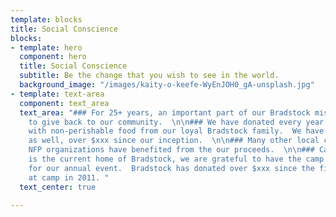 ```yaml
---
template: blocks
title: Social Conscience
blocks:
- template: hero
  component: hero
  title: Social Conscience
  subtitle: Be the change that you wish to see in the world.
  background_image: "/images/kaity-o-keefe-WyEnJOH0_gA-unsplash.jpg"
- template: text-area
  component: text_area
  text_area: "### For 25+ years, an important part of our Bradstock mission has been
    to give back to our community.  \n\n### We have donated every year to Island Harvest
    with non-perishable food from our loyal Bradstock family.  We have made cash donations
    as well, over $xxx since our inception.  \n\n### Many other local charitable and
    NFP organizations have benefited from the our proceeds.  \n\n### Camp Pa Qua Tuck
    is the current home of Bradstock, we are grateful to have the camp as the venue
    for our annual event.  Bradstock has donated over $xxx since the first Bradstock
    at camp in 2011. "
  text_center: true

---
```

